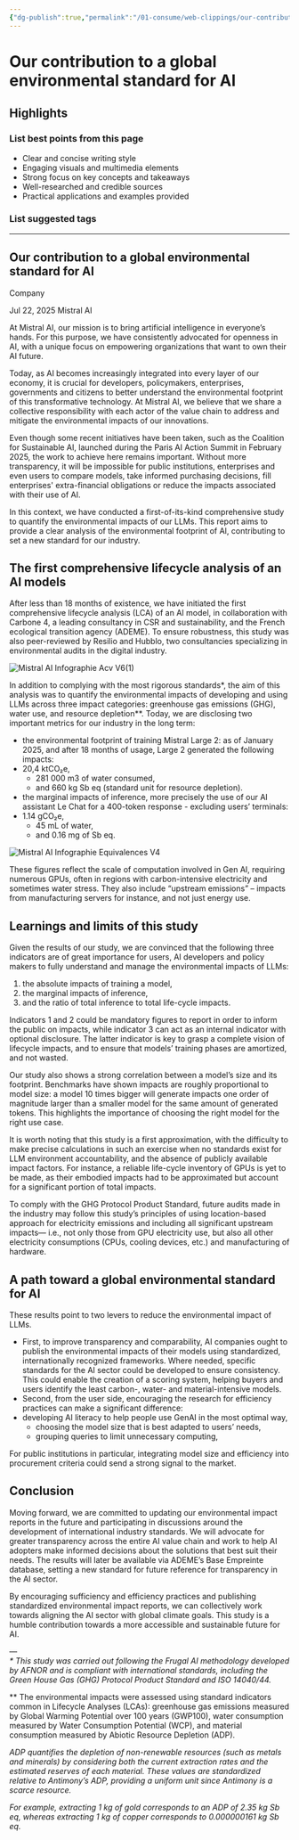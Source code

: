 ```yaml
---
{"dg-publish":true,"permalink":"/01-consume/web-clippings/our-contribution-to-a-global-environmental-standard-for-ai/","title":"Our contribution to a global environmental standard for AI"}
---
```


# Our contribution to a global environmental standard for AI  
## Highlights


### List best points from this page
- Clear and concise writing style
- Engaging visuals and multimedia elements
- Strong focus on key concepts and takeaways
- Well-researched and credible sources
- Practical applications and examples provided

### List suggested tags

---
## Our contribution to a global environmental standard for AI

Company

Jul 22, 2025 Mistral AI

At Mistral AI, our mission is to bring artificial intelligence in everyone’s hands. For this purpose, we have consistently advocated for openness in AI, with a unique focus on empowering organizations that want to own their AI future.

Today, as AI becomes increasingly integrated into every layer of our economy, it is crucial for developers, policymakers, enterprises, governments and citizens to better understand the environmental footprint of this transformative technology. At Mistral AI, we believe that we share a collective responsibility with each actor of the value chain to address and mitigate the environmental impacts of our innovations.

Even though some recent initiatives have been taken, such as the Coalition for Sustainable AI, launched during the Paris AI Action Summit in February 2025, the work to achieve here remains important. Without more transparency, it will be impossible for public institutions, enterprises and even users to compare models, take informed purchasing decisions, fill enterprises' extra-financial obligations or reduce the impacts associated with their use of AI.

In this context, we have conducted a first-of-its-kind comprehensive study to quantify the environmental impacts of our LLMs. This report aims to provide a clear analysis of the environmental footprint of AI, contributing to set a new standard for our industry.

## The first comprehensive lifecycle analysis of an AI models

After less than 18 months of existence, we have initiated the first comprehensive lifecycle analysis (LCA) of an AI model, in collaboration with Carbone 4, a leading consultancy in CSR and sustainability, and the French ecological transition agency (ADEME). To ensure robustness, this study was also peer-reviewed by Resilio and Hubblo, two consultancies specializing in environmental audits in the digital industry.

![Mistral AI   Infographie Acv   V6(1)](https://cms.mistral.ai/assets/ee83637f-9f22-4e54-b63f-86277bea2a69.jpg?width=1841&height=2539)

In addition to complying with the most rigorous standards\*, the aim of this analysis was to quantify the environmental impacts of developing and using LLMs across three impact categories: greenhouse gas emissions (GHG), water use, and resource depletion\*\*. Today, we are disclosing two important metrics for our industry in the long term:

- the environmental footprint of training Mistral Large 2: as of January 2025, and after 18 months of usage, Large 2 generated the following impacts:
- 20,4 ktCO₂e,
	- 281 000 m3 of water consumed,
	- and 660 kg Sb eq (standard unit for resource depletion).
- the marginal impacts of inference, more precisely the use of our AI assistant Le Chat for a 400-token response - excluding users’ terminals:
- 1.14 gCO₂e,
	- 45 mL of water,
	- and 0.16 mg of Sb eq.

![Mistral AI   Infographie Equivalences   V4](https://cms.mistral.ai/assets/4605d8e3-b58f-4077-ba14-be1838696497.jpg?width=1841&height=1540)

These figures reflect the scale of computation involved in Gen AI, requiring numerous GPUs, often in regions with carbon-intensive electricity and sometimes water stress. They also include “upstream emissions” – impacts from manufacturing servers for instance, and not just energy use.

## Learnings and limits of this study

Given the results of our study, we are convinced that the following three indicators are of great importance for users, AI developers and policy makers to fully understand and manage the environmental impacts of LLMs:

1. the absolute impacts of training a model,
2. the marginal impacts of inference,
3. and the ratio of total inference to total life-cycle impacts.

Indicators 1 and 2 could be mandatory figures to report in order to inform the public on impacts, while indicator 3 can act as an internal indicator with optional disclosure. The latter indicator is key to grasp a complete vision of lifecycle impacts, and to ensure that models’ training phases are amortized, and not wasted.

Our study also shows a strong correlation between a model’s size and its footprint. Benchmarks have shown impacts are roughly proportional to model size: a model 10 times bigger will generate impacts one order of magnitude larger than a smaller model for the same amount of generated tokens. This highlights the importance of choosing the right model for the right use case.

It is worth noting that this study is a first approximation, with the difficulty to make precise calculations in such an exercise when no standards exist for LLM environment accountability, and the absence of publicly available impact factors. For instance, a reliable life-cycle inventory of GPUs is yet to be made, as their embodied impacts had to be approximated but account for a significant portion of total impacts.

To comply with the GHG Protocol Product Standard, future audits made in the industry may follow this study’s principles of using location-based approach for electricity emissions and including all significant upstream impacts— i.e., not only those from GPU electricity use, but also all other electricity consumptions (CPUs, cooling devices, etc.) and manufacturing of hardware.

## A path toward a global environmental standard for AI

These results point to two levers to reduce the environmental impact of LLMs.

- First, to improve transparency and comparability, AI companies ought to publish the environmental impacts of their models using standardized, internationally recognized frameworks. Where needed, specific standards for the AI sector could be developed to ensure consistency. This could enable the creation of a scoring system, helping buyers and users identify the least carbon-, water- and material-intensive models.
- Second, from the user side, encouraging the research for efficiency practices can make a significant difference:
- developing AI literacy to help people use GenAI in the most optimal way,
	- choosing the model size that is best adapted to users’ needs,
	- grouping queries to limit unnecessary computing,

For public institutions in particular, integrating model size and efficiency into procurement criteria could send a strong signal to the market.

## Conclusion

Moving forward, we are committed to updating our environmental impact reports in the future and participating in discussions around the development of international industry standards. We will advocate for greater transparency across the entire AI value chain and work to help AI adopters make informed decisions about the solutions that best suit their needs. The results will later be available via ADEME’s Base Empreinte database, setting a new standard for future reference for transparency in the AI sector.

By encouraging sufficiency and efficiency practices and publishing standardized environmental impact reports, we can collectively work towards aligning the AI sector with global climate goals. This study is a humble contribution towards a more accessible and sustainable future for AI.

—  
*\* This study was carried out following the Frugal AI methodology developed by AFNOR and is compliant with international standards, including the Green House Gas (GHG) Protocol Product Standard and ISO 14040/44.*

\*\* The environmental impacts were assessed using standard indicators common in Lifecycle Analyses (LCAs): greenhouse gas emissions measured by Global Warming Potential over 100 years (GWP100), water consumption measured by Water Consumption Potential (WCP), and material consumption measured by Abiotic Resource Depletion (ADP).

*ADP quantifies the depletion of non-renewable resources (such as metals and minerals) by considering both the current extraction rates and the estimated reserves of each material. These values are standardized relative to Antimony’s ADP, providing a uniform unit since Antimony is a scarce resource.*

*For example, extracting 1 kg of gold corresponds to an ADP of 2.35 kg Sb eq, whereas extracting 1 kg of copper corresponds to 0.000000161 kg Sb eq.*


